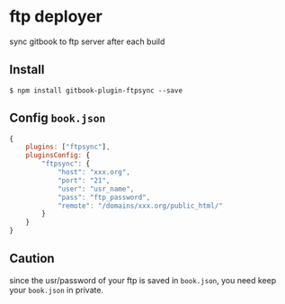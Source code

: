 # ftp deployer

sync gitbook to ftp server after each build

## Install

```
$ npm install gitbook-plugin-ftpsync --save
```

## Config `book.json`

```js
{
    plugins: ["ftpsync"],
    pluginsConfig: {
        "ftpsync": {
            "host": "xxx.org",
            "port": "21",
            "user": "usr_name",                              
            "pass": "ftp_password",                                 
            "remote": "/domains/xxx.org/public_html/"
        } 
    }
}
```

## Caution

since the usr/password of your ftp is saved in `book.json`, you need keep your `book.json` in private.
